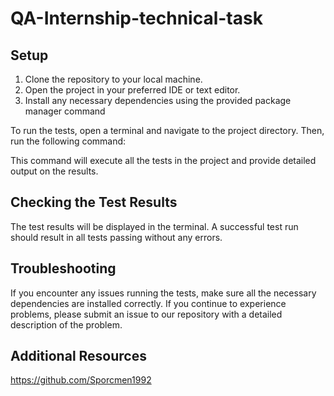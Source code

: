 # QA-Internship-technical-task
## Setup
1. Clone the repository to your local machine.
2. Open the project in your preferred IDE or text editor.
3. Install any necessary dependencies using the provided package manager command

To run the tests, open a terminal and navigate to the project directory. Then, run the following command:

This command will execute all the tests in the project and provide detailed output on the results.

## Checking the Test Results

The test results will be displayed in the terminal. A successful test run should result in all tests passing without any errors.

## Troubleshooting

If you encounter any issues running the tests, make sure all the necessary dependencies are installed correctly. If you continue to experience problems, please submit an issue to our repository with a detailed description of the problem.

## Additional Resources
https://github.com/Sporcmen1992
